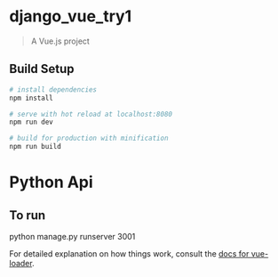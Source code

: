 # django_vue_try1

> A Vue.js project

## Build Setup

``` bash
# install dependencies
npm install

# serve with hot reload at localhost:8080
npm run dev

# build for production with minification
npm run build
```

# Python Api

## To run

python manage.py runserver 3001

For detailed explanation on how things work, consult the [docs for vue-loader](http://vuejs.github.io/vue-loader).
